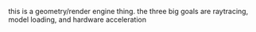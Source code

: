 this is a geometry/render engine thing. 
the three big goals are raytracing, model loading, and hardware acceleration
